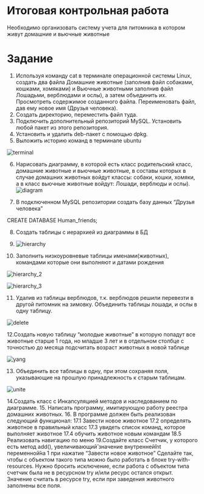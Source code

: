 # Итоговая контрольная работа
Необходимо организовать систему учета для питомника в котором живут домашние и вьючные животные
# Задание
1. Используя команду cat в терминале операционной системы Linux, создать
два файла Домашние животные (заполнив файл собаками, кошками,
хомяками) и Вьючные животными заполнив файл Лошадьми, верблюдами и
ослы), а затем объединить их. Просмотреть содержимое созданного файла.
Переименовать файл, дав ему новое имя (Друзья человека).
2. Создать директорию, переместить файл туда.
3. Подключить дополнительный репозиторий MySQL. Установить любой пакет
из этого репозитория.
4. Установить и удалить deb-пакет с помощью dpkg.
5. Выложить историю команд в терминале ubuntu

![terminal](https://github.com/user-attachments/assets/eef053f0-c793-415b-8e9f-2ee707cd66af)



6. Нарисовать диаграмму, в которой есть класс родительский класс, домашние
животные и вьючные животные, в составы которых в случае домашних
животных войдут классы: собаки, кошки, хомяки, а в класс вьючные животные
войдут: Лошади, верблюды и ослы).
![diagram](https://github.com/user-attachments/assets/d6a0e339-1869-49f8-86e7-70cc6ccc4b01)




7. В подключенном MySQL репозитории создать базу данных “Друзья
человека”

CREATE DATABASE Human_friends;

8. Создать таблицы с иерархией из диаграммы в БД
9. ![hierarchy](https://github.com/user-attachments/assets/021b6cb2-a14f-41fa-84eb-c908b53c0ae6)

10. Заполнить низкоуровневые таблицы именами(животных), командами
которые они выполняют и датами рождения

![hierarchy_2](https://github.com/user-attachments/assets/468a3f0a-0705-4dba-a331-5c60a530df4a)

![hierarchy_3](https://github.com/user-attachments/assets/3f01167e-62fc-4b6c-9127-a6aa0e61a5b9)


11. Удалив из таблицы верблюдов, т.к. верблюдов решили перевезти в другой
питомник на зимовку. Объединить таблицы лошади, и ослы в одну таблицу.

![delete](https://github.com/user-attachments/assets/1b30a921-1782-43ba-b231-889b1c2eb0ad)

12.Создать новую таблицу “молодые животные” в которую попадут все
животные старше 1 года, но младше 3 лет и в отдельном столбце с точностью
до месяца подсчитать возраст животных в новой таблице

![yang](https://github.com/user-attachments/assets/ac8a9dd3-d045-4b57-bd56-2c558a74b44c)


13. Объединить все таблицы в одну, при этом сохраняя поля, указывающие на
прошлую принадлежность к старым таблицам.

![unite](https://github.com/user-attachments/assets/eb271493-ec06-4241-8678-669bf82a993f)


14.Создать класс с Инкапсуляцией методов и наследованием по диаграмме.
15. Написать программу, имитирующую работу реестра домашних животных.
16. В программе должен быть реализован следующий функционал:
17.1 Завести новое животное
17.2 определять животное в правильный класс
17.3 увидеть список команд, которое выполняет животное
17.4 обучить животное новым командам
18.5 Реализовать навигацию по меню
19.Создайте класс Счетчик, у которого есть метод add(), увеличивающий̆
значение внутренней̆int переменной̆на 1 при нажатие “Завести новое
животное” Сделайте так, чтобы с объектом такого типа можно было работать в
блоке try-with-resources. Нужно бросить исключение, если работа с объектом
типа счетчик была не в ресурсном try и/или ресурс остался открыт. Значение
считать в ресурсе try, если при заведения животного заполнены все поля.
